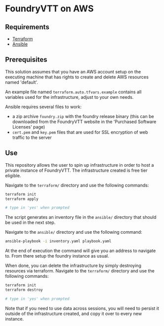# FoundryVTT on AWS

## Requirements

- [Terraform](https://www.terraform.io/)
- [Ansible](https://www.ansible.com/)

## Prerequisites

This solution assumes that you have an AWS account setup on the executing machine that has rights to create and delete AWS resources named 'default'.

An example file named `terraform.auto.tfvars.example` contains all variables used for the infrastructure, adjust to your own needs.

Ansible requires several files to work:
- a zip archive `foundry.zip` with the foundry release binary (this can be downloaded from the FoundryVTT website in the 'Purchased Software Licenses' page)
- `cert.pem` and `key.pem` files that are used for SSL encryption of web traffic to the server

## Use

This repository allows the user to spin up infrastructure in order to host a private instance of FoundryVTT. The infrastructure created is free tier eligible.

Navigate to the `terraform/` directory and use the following commands:

```bash
terraform init
terraform apply

# type in 'yes' when prompted
```

The script generates an inventory file in the `ansible/` directory that should be used in the next step.

Navigate to the `ansible/` directory and use the following command:

```bash
ansible-playbook -i inventory.yaml playbook.yaml
```

At the end of execution the command will give you an address to navigate to. From there setup the foundry instance as usual.

When done, you can delete the infrastructure by simply destroying resources via terraform. Navigate to the `terraform/` directory and use the following commands:

```bash
terraform init
terraform destroy

# type in 'yes' when prompted
```

Note that if you need to use data across sessions, you will need to persist it outside of the infrastructure created, and copy it over to every new instance.
